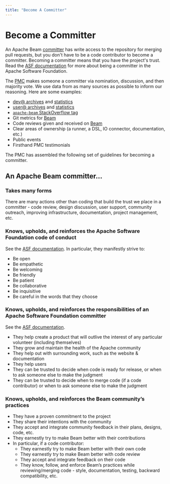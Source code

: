 ```yaml
---
title: "Become A Committer"
---
```

<!--
Licensed under the Apache License, Version 2.0 (the "License");
you may not use this file except in compliance with the License.
You may obtain a copy of the License at

http://www.apache.org/licenses/LICENSE-2.0

Unless required by applicable law or agreed to in writing, software
distributed under the License is distributed on an "AS IS" BASIS,
WITHOUT WARRANTIES OR CONDITIONS OF ANY KIND, either express or implied.
See the License for the specific language governing permissions and
limitations under the License.
-->

# Become a Committer

An Apache Beam
[committer](https://www.apache.org/foundation/how-it-works.html#committers) has
write access to the repository for merging pull requests, but you don't have
to be a code contributor to become a committer. Becoming a committer means that
you have the project's trust. Read the [ASF
documentation](https://www.apache.org/dev/committers.html#committer-responsibilities)
for more about being a committer in the Apache Software Foundation.

The [PMC](https://www.apache.org/foundation/how-it-works.html#pmc-members)
makes someone a committer via nomination, discussion, and then majority vote.
We use data from as many sources as possible to inform our reasoning. Here are
some examples: 

 - [dev@ archives](https://lists.apache.org/list.html?dev@beam.apache.org) and [statistics](https://lists.apache.org/trends.html?dev@beam.apache.org)
 - [user@ archives](https://lists.apache.org/list.html?user@beam.apache.org) and [statistics](https://lists.apache.org/trends.html?user@beam.apache.org)
 - [`apache-beam` StackOverflow tag](https://stackoverflow.com/questions/tagged/apache-beam)
 - Git metrics for [Beam](https://github.com/apache/beam/graphs/contributors)
 - Code reviews given and received on
   [Beam](https://github.com/apache/beam/pulls)
 - Clear areas of ownership (a runner, a DSL, IO connector, documentation,
   etc.)
 - Public events
 - Firsthand PMC testimonials

The PMC has assembled the following set of guidelines for becoming a committer.

## An Apache Beam committer...

### Takes many forms

There are many actions other than coding that build the trust we place in a
committer - code review, design discussion, user support, community outreach, improving
infrastructure, documentation, project management, etc.

### Knows, upholds, and reinforces the Apache Software Foundation code of conduct

See the [ASF
documentation](https://www.apache.org/foundation/policies/conduct.html). In
particular, they manifestly strive to:

 - Be open
 - Be empathetic
 - Be welcoming
 - Be friendly
 - Be patient
 - Be collaborative
 - Be inquisitive
 - Be careful in the words that they choose

### Knows, upholds, and reinforces the responsibilities of an Apache Software Foundation committer

See the [ASF documentation](https://www.apache.org/dev/committers.html#committer-responsibilities).

 - They help create a product that will outlive the interest of any particular
   volunteer (including themselves)
 - They grow and maintain the health of the Apache community
 - They help out with surrounding work, such as the website & documentation
 - They help users
 - They can be trusted to decide when code is ready for release, or when to ask
   someone else to make the judgment
 - They can be trusted to decide when to merge code (if a code contributor) or
   when to ask someone else to make the judgment

### Knows, upholds, and reinforces the Beam community’s practices

 - They have a proven commitment to the project
 - They share their intentions with the community
 - They accept and integrate community feedback in their plans, designs,
   code, etc.
 - They earnestly try to make Beam better with their contributions
 - In particular, if a code contributor:
   - They earnestly try to make Beam better with their own code
   - They earnestly try to make Beam better with code review
   - They accept and integrate feedback on their code
   - They know, follow, and enforce Beam’s practices while
     reviewing/merging code - style, documentation, testing, backward
     compatibility, etc.

